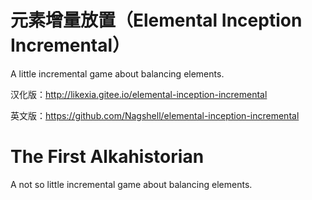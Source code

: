 # 元素增量放置（Elemental Inception Incremental）

A little incremental game about balancing elements.

汉化版：http://likexia.gitee.io/elemental-inception-incremental

英文版：https://github.com/Nagshell/elemental-inception-incremental

# The First Alkahistorian
A not so little incremental game about balancing elements.
